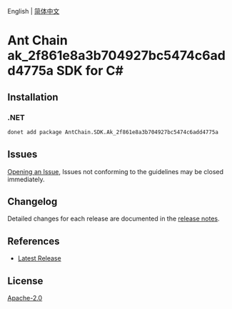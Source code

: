 English | [简体中文](README-CN.md)

# Ant Chain ak_2f861e8a3b704927bc5474c6add4775a SDK for C#

## Installation

### .NET

```bash
donet add package AntChain.SDK.Ak_2f861e8a3b704927bc5474c6add4775a
```

## Issues

[Opening an Issue](https://github.com/alipay/antchain-openapi-prod-sdk/issues/new), Issues not conforming to the guidelines may be closed immediately.

## Changelog

Detailed changes for each release are documented in the [release notes](./ChangeLog.md).

## References

* [Latest Release](https://github.com/alipay/antchain-openapi-prod-sdk/)

## License

[Apache-2.0](http://www.apache.org/licenses/LICENSE-2.0)

